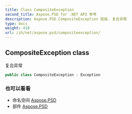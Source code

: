 ```yaml
---
title: Class CompositeException
second_title: Aspose.PSD for .NET API 参考
description: Aspose.PSD.CompositeException 班级. 复合异常
type: docs
weight: 410
url: /zh/net/aspose.psd/compositeexception/
---
```

## CompositeException class

复合异常

```csharp
public class CompositeException : Exception
```

### 也可以看看

* 命名空间 [Aspose.PSD](../../aspose.psd/)
* 部件 [Aspose.PSD](../../)


